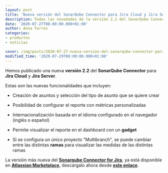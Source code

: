 ```yaml
---
layout: post
title: 'Nueva versión del SonarQube Connector para Jira Cloud y Jira Server'
description: Todas las novedades de la versión 2.2 del SonarQube Connector para Jira Cloud y Jira Server
date: '2020-07-27T08:00:00.000+01:00'
author: Anna Torres
categories: 
- productos
- noticias

cover: /img/posts/2020-07-27-nueva-version-del-sonarqube-connector-para-jira-cloud-y-jira-server-thumb.jpg
modified_time: '2020-07-29T08:00:00.000+01:00'
---
```


Hemos publicado una nueva **versión 2.2** del **SonarQube Connector** para **Jira Cloud** y **Jira Server**.

Estas son las nuevas funcionalidades que incluyen:

- Creación de asuntos y selección del tipo de asunto que se quiere crear

- Posibilidad de configurar el reporte con métricas personalizadas

- Internacionalización basada en el idioma configurado en el navegador (inglés o español)

- Permite visualizar el reporte en el dashboard con un **gadget**

- Si se configura un único proyecto "Multibranch", se puede cambiar entre las distintas **ramas** para visualizar las medidas de las distintas ramas

La versión más nueva del [**Sonarqube Connector for Jira**](https://marketplace.atlassian.com/apps/1217471/sonarqube-connector-for-jira?hosting=datacenter&tab=overview), ya está disponible en [**Atlassian Marketplace**](https://marketplace.atlassian.com/vendors/1210681/excentia), descárgalo ahora desde [**este enlace**](https://marketplace.atlassian.com/apps/1217471/sonarqube-connector-for-jira?hosting=datacenter&tab=overview).

